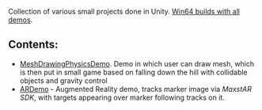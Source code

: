 Collection of various small projects done in Unity. [Win64 builds with all demos](https://github.com/shdwp/unity_playground/releases).

## Contents:

* [MeshDrawingPhysicsDemo](https://github.com/shdwp/unity_playground/tree/master/Assets/MeshDrawingPhysicsDemo). Demo in which user can draw mesh, which is then put in small game based on falling down the hill with collidable objects and gravity control
* [ARDemo](https://github.com/shdwp/unity_playground/tree/master/Assets/ARDemo) - Augmented Reality demo, tracks marker image via _MaxstAR SDK_, with targets appearing over marker following tracks on it.
